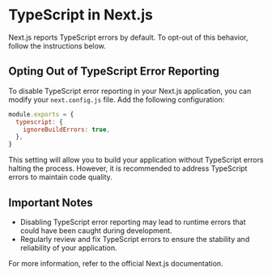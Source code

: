 # TypeScript in Next.js

Next.js reports TypeScript errors by default. To opt-out of this behavior, follow the instructions below.

## Opting Out of TypeScript Error Reporting

To disable TypeScript error reporting in your Next.js application, you can modify your `next.config.js` file. Add the following configuration:

```javascript
module.exports = {
  typescript: {
    ignoreBuildErrors: true,
  },
}
```

This setting will allow you to build your application without TypeScript errors halting the process. However, it is recommended to address TypeScript errors to maintain code quality.

## Important Notes

- Disabling TypeScript error reporting may lead to runtime errors that could have been caught during development.
- Regularly review and fix TypeScript errors to ensure the stability and reliability of your application.

For more information, refer to the official Next.js documentation.